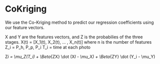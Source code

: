 # CoKriging

We use the Co-Kriging method to predict our regression coefficients using our feature vectors.

X and Y are the features vectors, and Z is the probabilies of the three stages.
X(t) = [X_1(t), X_2(t), ... , X_n(t)] where n is the number of features
Z_i = P_h, P_p, P_i
T_i = time at each photo

Z*i = \mu_Z(T_i) + \Beta*{ZX} \dot (X*I - \mu_X) + \Beta*{ZY} \dot (Y_i - \mu_Y)
